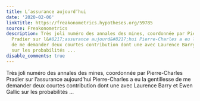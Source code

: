 ```yaml
---
title: L’assurance aujourd’hui
date: '2020-02-06'
linkTitle: https://freakonometrics.hypotheses.org/59785
source: Freakonometrics
description: Très joli numéro des annales des mines, coordonnée par Pierre-Charles
  Pradier sur l&#8217;assurance aujourd&#8217;hui Pierre-Charles a eu la gentillesse
  de me demander deux courtes contribution dont une avec Laurence Barry et Ewen Gallic
  sur les probabilités ...
disable_comments: true
---
```

Très joli numéro des annales des mines, coordonnée par Pierre-Charles Pradier sur l&#8217;assurance aujourd&#8217;hui Pierre-Charles a eu la gentillesse de me demander deux courtes contribution dont une avec Laurence Barry et Ewen Gallic sur les probabilités ...